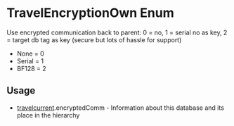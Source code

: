 <properties generated="1" SortOrder="990" />

# TravelEncryptionOwn Enum

Use encrypted communication back to parent: 0 = no, 1 = serial no as key, 2 = target db tag as key (secure but lots of hassle for support)

* None = 0
* Serial = 1
* BF128 = 2

## Usage
* [travelcurrent](travelcurrent.md).encryptedComm - Information about this database and its place in the hierarchy

